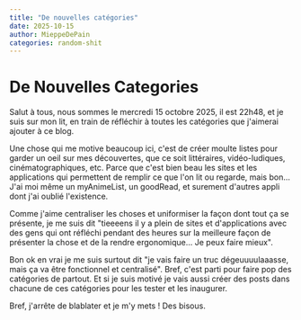 ```yaml
---
title: "De nouvelles catégories"
date: 2025-10-15
author: MieppeDePain
categories: random-shit
---
```

# De Nouvelles Categories
Salut à tous, nous sommes le mercredi 15 octobre 2025, il est 22h48, et je suis sur mon lit, en train de réfléchir à toutes les catégories que j'aimerai ajouter à ce blog.

Une chose qui me motive beaucoup ici, c'est de créer moulte listes pour garder un oeil sur mes découvertes, que ce soit littéraires, vidéo-ludiques, cinématographiques, etc.
Parce que c'est bien beau les sites et les applications qui permettent de remplir ce que l'on lit ou regarde, mais bon... J'ai moi même un myAnimeList, un goodRead, et surement d'autres appli dont j'ai oublié l'existence.

Comme j'aime centraliser les choses et uniformiser la façon dont tout ça se présente, je me suis dit "tieeeens il y a plein de sites et d'applications avec des gens qui ont réfléchi pendant des heures sur la meilleure façon de présenter la chose et de la rendre ergonomique... Je peux faire mieux".

Bon ok en vrai je me suis surtout dit "je vais faire un truc dégeuuuulaaasse, mais ça va être fonctionnel et centralisé".
Bref, c'est parti pour faire pop des catégories de partout.
Et si je suis motivé je vais aussi créer des posts dans chacune de ces catégories pour les tester et les inaugurer.

Bref, j'arrête de blablater et je m'y mets !
Des bisous.